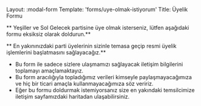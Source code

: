 Layout: :modal-form
Template: 'forms/uye-olmak-istiyorum'
Title: Üyelik Formu

** Yeşiller ve Sol Gelecek partisine üye olmak isterseniz, lütfen aşağıdaki formu eksiksiz olarak doldurun.**

** En yakınınızdaki parti üyelerinin sizinle temasa geçip resmi üyelik işlemlerini başlatmasını sağlayacağız.**

* Bu form ile sadece sizlere ulaşmamızı sağlayacak iletişim bilgilerini toplamayı amaçlamaktayız.
* Bu form aracılığıyla topladığımız verileri kimseyle paylaşmayacağımıza ve hiç bir ticari amaçla kullanmayacağımıza söz veririz.
* Eğer bu formu doldurmak istemiyorsanız size en yakındaki temsilcimize iletişim sayfamızdaki haritadan ulaşabilirsiniz.
